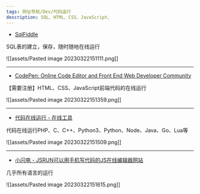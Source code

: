```yaml
---
tags: 网址导航/Dev/代码运行 
description: SQL、HTML、CSS、JavaScript、
---
```


- [SqlFiddle](http://sqlfiddle.com/)

SQL表的建立，保存，随时随地在线运行

![[assets/Pasted image 20230322151111.png]]

---

- [CodePen: Online Code Editor and Front End Web Developer Community](https://codepen.io/)

【需要注册】HTML、CSS、JavaScript前端代码的在线运行

![[assets/Pasted image 20230322151359.png]]

---

- [代码在线运行 - 在线工具](https://tool.lu/coderunner)

代码在线运行PHP、C、C++、Python3、Python、Node、Java、Go、Lua等

![[assets/Pasted image 20230322151509.png]]

---

- [小闪电 - JSRUN可以用手机写代码的JS在线编辑器网站](https://jsrun.net/)

几乎所有语言的运行

![[assets/Pasted image 20230322151615.png]]
